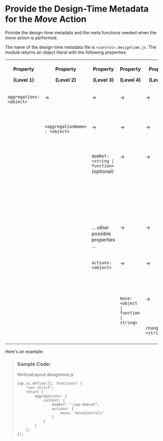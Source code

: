 <!-- loio2b4fdb2547da485fa63461c335b68248 -->

# Provide the Design-Time Metadata for the *Move* Action

Provide the design-time metadata and the meta functions needed when the *move* action is performed.

The name of the design-time metadata file is `<control>.designtime.js`. The module returns an object literal with the following properties:


<table>
<tr>
<th valign="top">

Property

\(Level 1\)

</th>
<th valign="top">

Property

\(Level 2\)

</th>
<th valign="top">

Property

\(Level 3\)

</th>
<th valign="top">

Property

\(Level 4\)

</th>
<th valign="top">

Property

\(Level 5\)

</th>
<th valign="top">

Description

</th>
</tr>
<tr>
<td valign="top" rowspan="7">

`aggregations: <object>`

</td>
<td valign="top">

\-\>

</td>
<td valign="top">

\-\>

</td>
<td valign="top">

\-\>

</td>
<td valign="top">

\-\>

</td>
<td valign="top">

Describes the aggregations of the element.

</td>
</tr>
<tr>
<td valign="top" rowspan="6">

`<aggregationName> : <object>`

</td>
<td valign="top">

\-\>

</td>
<td valign="top">

\-\>

</td>
<td valign="top">

\-\>

</td>
<td valign="top">

Describes the aggregation called `<aggregationName>`.

</td>
</tr>
<tr>
<td valign="top">

`domRef: <string | function>` \(optional\)

</td>
<td valign="top">

\-\>

</td>
<td valign="top">

\-\>

</td>
<td valign="top">

Describes the part of your DOM that contains the elements of the aggregation.

For more information, see [Aggregation domRef Property](aggregation-domref-property-5167730.md).

</td>
</tr>
<tr>
<td valign="top">

... other possible properties ...

</td>
<td valign="top">

\-\>

</td>
<td valign="top">

\-\>

</td>
<td valign="top">

For more information, see [Aggregation domRef Property](aggregation-domref-property-5167730.md).

</td>
</tr>
<tr>
<td valign="top" rowspan="3">

`actions: <object>`

</td>
<td valign="top">

\-\>

</td>
<td valign="top">

\-\>

</td>
<td valign="top">

Describes the actions that can be applied to the element.

</td>
</tr>
<tr>
<td valign="top" rowspan="2">

`move: <object | function | string>`

</td>
<td valign="top">

\-\>

</td>
<td valign="top">

Provides or computes the change type.

</td>
</tr>
<tr>
<td valign="top">

`changeType: <string>`

</td>
<td valign="top">

Change type for the *move* action.

</td>
</tr>
</table>

Here's an example:

> ### Sample Code:  
> VerticalLayout.designtime.js
> 
> ```
> sap.ui.define([], function() {
>     "use strict";
>     return {
>         aggregations: {
>             content: {
>                 domRef: ":sap-domref",
>                 actions: {
>                     move: "moveControls"
>                 }
>             }
>         }
>     };
> });
> ```

